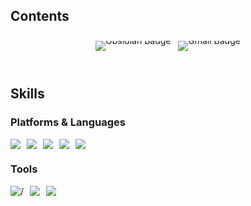 ## Contents

<div style="text-align: center; margin-bottom: 10px;">
  <a href="https://publish.obsidian.md/imhungry2/" style="text-decoration: none; line-height: 0; display: inline-block;">
    <img src="https://img.shields.io/badge/Obsidian-%237C3AED?style=flat-square&logo=Obsidian&logoColor=white" alt="Obsidian Badge" style="vertical-align: middle; display: block;"/>
  </a>
  &nbsp;
  <a href="mailto:dozngp@gmail.com" style="text-decoration: none; line-height: 0; display: inline-block;">
    <img src="https://img.shields.io/badge/Gmail-%23D14836?style=flat-square&logo=Gmail&logoColor=white" alt="Gmail Badge" style="vertical-align: middle; display: block;"/>
  </a>
</div>

<br>

## Skills
### Platforms & Languages
<div style="display: flex; gap: 10px; flex-wrap: wrap;">
  <img src="https://img.shields.io/badge/Java-%23ED8B00?style=flat-square&logo=java&logoColor=white"/>
  <img src="https://img.shields.io/badge/Spring%20Boot-%236DB33F?style=flat-square&logo=springboot&logoColor=white"/>
  <img src="https://img.shields.io/badge/MySQL-%234479A1?style=flat-square&logo=mysql&logoColor=white"/>
  <img src="https://img.shields.io/badge/AWS-%23FF9900?style=flat-square&logo=amazonaws&logoColor=white"/>
  <img src="https://img.shields.io/badge/Docker-%232496ED?style=flat-square&logo=docker&logoColor=white"/>
</div>

### Tools
<div style="display: flex; gap: 10px; flex-wrap: wrap;">
  <img src="https://img.shields.io/badge/GitHub-%23181717?style=flat-square&logo=github&logoColor=white" alt=/>
  <img src="https://img.shields.io/badge/Figma-%23F24E1E?style=flat-square&logo=figma&logoColor=white"/>
  <img src="https://img.shields.io/badge/Swagger-%2385EA2D?style=flat-square&logo=swagger&logoColor=black"/>
</div>
